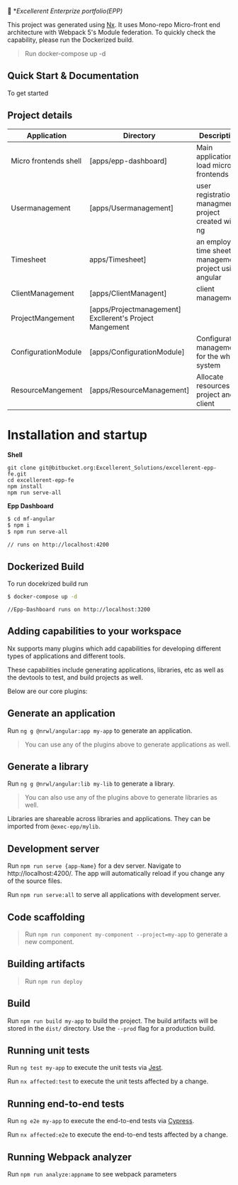 

🔎 **Excellerent Enterprize portfolio(EPP)*

This project was generated using [Nx](https://nx.dev). It uses Mono-repo Micro-front end architecture with Webpack 5's Module federation. 
To quickly check the capability, please run the Dockerized build.

> Run docker-compose up -d

## Quick Start & Documentation
To get started 


## Project details

| Application | Directory | Description |
| ------ | ------ | ------ |
| Micro frontends shell | [apps/epp-dashboard] | Main application to load micro frontends |
| Usermanagement | [apps/Usermanagement] |user registration managment project created with ng|
| Timesheet | apps/Timesheet] | an employee time sheet management project using angular |
| ClientManagement| [apps/ClientManagent] |client management |
| ProjectMangement| [apps/Projectmanagement] Excllerent's Project Mangement |
| ConfigurationModule| [apps/ConfigurationModule] |Configuration management for the whole system |
| ResourceMangement| [apps/ResourceManagement] |Allocate resources to project and client |

# Installation and startup
**Shell**
```
git clone git@bitbucket.org:Excellerent_Solutions/excellerent-epp-fe.git 
cd excellerent-epp-fe
npm install
npm run serve-all
```

**Epp Dashboard**
```sh
$ cd mf-angular
$ npm i
$ npm run serve-all
```
```
// runs on http://localhost:4200
```

## Dockerized Build
To run docekrized build run
```sh
$ docker-compose up -d
```
```
//Epp-Dashboard runs on http://localhost:3200
```

## Adding capabilities to your workspace

Nx supports many plugins which add capabilities for developing different types of applications and different tools.

These capabilities include generating applications, libraries, etc as well as the devtools to test, and build projects as well.

Below are our core plugins:


## Generate an application

Run `ng g @nrwl/angular:app my-app` to generate an application.

> You can use any of the plugins above to generate applications as well.

## Generate a library

Run `ng g @nrwl/angular:lib my-lib` to generate a library.

> You can also use any of the plugins above to generate libraries as well.

Libraries are shareable across libraries and applications. They can be imported from `@exec-epp/mylib`.

## Development server

Run `npm run serve {app-Name}` for a dev server. Navigate to http://localhost:4200/. The app will automatically reload if you change any of the source files.


Run `npm run serve:all` to serve all applications with development server.

## Code scaffolding

> Run `npm run component my-component --project=my-app` to generate a new component.

## Building artifacts

> Run `npm run deploy` 

## Build

Run `npm run build my-app` to build the project. The build artifacts will be stored in the `dist/` directory. Use the `--prod` flag for a production build.


## Running unit tests

Run `ng test my-app` to execute the unit tests via [Jest](https://jestjs.io).

Run `nx affected:test` to execute the unit tests affected by a change.

## Running end-to-end tests

Run `ng e2e my-app` to execute the end-to-end tests via [Cypress](https://www.cypress.io).

Run `nx affected:e2e` to execute the end-to-end tests affected by a change.

## Running Webpack analyzer

Run `npm run analyze:appname` to see webpack parameters
